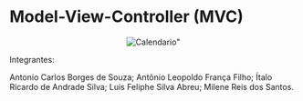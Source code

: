 # Model-View-Controller (MVC) 

<p align="center">
  <img src="https://thumbs.gfycat.com/DistinctMammothAngora-max-1mb.gif" alt=Calendario">
</p>

Integrantes: 

Antonio Carlos Borges de Souza;
Antônio Leopoldo França Filho;
Ítalo Ricardo de Andrade Silva; 
Luis Feliphe Silva Abreu;
Milene Reis dos Santos.
